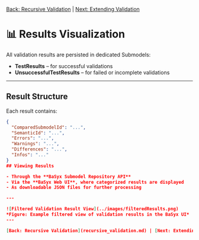 [Back: Recursive Validation](recursive_validation.md) | [Next: Extending Validation](features/extending.md)

# 📊 Results Visualization


All validation results are persisted in dedicated Submodels:

- **TestResults** – for successful validations
- **UnsuccessfulTestResults** – for failed or incomplete validations

---

## Result Structure

Each result contains:

```json
{
  "ComparedSubmodelId": "...",
  "SemanticId": "...",
  "Errors": "...",
  "Warnings": "...",
  "Differences": "...",
  "Infos": "..."
}
## Viewing Results

- Through the **BaSyx Submodel Repository API**
- Via the **BaSyx Web UI**, where categorized results are displayed
- As downloadable JSON files for further processing

---

![Filtered Validation Result View](../images/filteredResults.png)
*Figure: Example filtered view of validation results in the BaSyx UI*
---

[Back: Recursive Validation](recursive_validation.md) | [Next: Extending Validation](features/extending.md)
